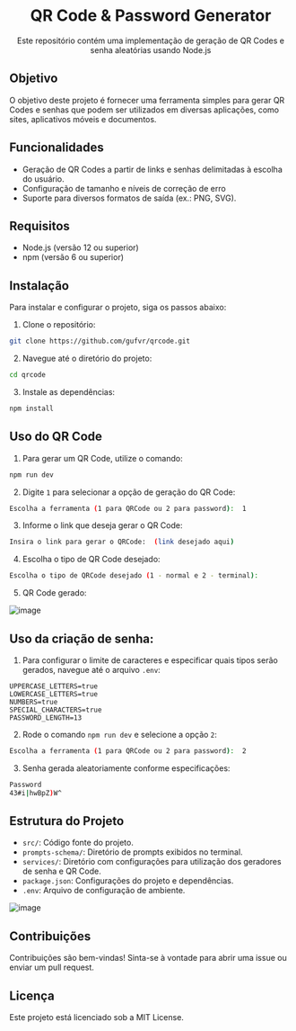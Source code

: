 <h1 align="center">QR Code & Password Generator</h1>

<p align="center">
  Este repositório contém uma implementação de geração de QR Codes e senha aleatórias usando Node.js
</p>

## Objetivo
O objetivo deste projeto é fornecer uma ferramenta simples para gerar QR Codes e senhas que podem ser utilizados em diversas aplicações, como sites, aplicativos móveis e documentos.

## Funcionalidades
- Geração de QR Codes a partir de links e senhas delimitadas à escolha do usuário.
- Configuração de tamanho e níveis de correção de erro
- Suporte para diversos formatos de saída (ex.: PNG, SVG).

## Requisitos
- Node.js (versão 12 ou superior)
- npm (versão 6 ou superior)

## Instalação
Para instalar e configurar o projeto, siga os passos abaixo:

1. Clone o repositório:
```bash
git clone https://github.com/gufvr/qrcode.git
```
2. Navegue até o diretório do projeto:
```bash
cd qrcode
```
3. Instale as dependências:
```bash
npm install
```

## Uso do QR Code
1. Para gerar um QR Code, utilize o comando:
```bash
npm run dev
```
2. Digite `1` para selecionar a opção de geração do QR Code:
```bash
Escolha a ferramenta (1 para QRCode ou 2 para password):  1
```
3. Informe o link que deseja gerar o QR Code:
```bash
Insira o link para gerar o QRCode:  (link desejado aqui)
```
4. Escolha o tipo de QR Code desejado:
```bash
Escolha o tipo de QRCode desejado (1 - normal e 2 - terminal):
```
5. QR Code gerado:

![image](https://github.com/gufvr/qrcode/assets/107816413/9e7cedc5-686c-4b67-9931-7d7cb43af079)

## Uso da criação de senha:
1. Para configurar o limite de caracteres e especificar quais tipos serão gerados, navegue até o arquivo `.env`:
```.env
UPPERCASE_LETTERS=true
LOWERCASE_LETTERS=true
NUMBERS=true
SPECIAL_CHARACTERS=true
PASSWORD_LENGTH=13
```
2. Rode o comando `npm run dev` e selecione a opção `2`:
```bash
Escolha a ferramenta (1 para QRCode ou 2 para password):  2
```
3. Senha gerada aleatoriamente conforme especificações:
```bash
Password
43#i|hwBpZ)W^
```

## Estrutura do Projeto
- `src/`: Código fonte do projeto.
- `prompts-schema/`: Diretório de prompts exibidos no terminal.
- `services/`: Diretório com configurações para utilização dos geradores de senha e QR Code.
- `package.json`: Configurações do projeto e dependências.
- `.env`: Arquivo de configuração de ambiente.

![image](https://github.com/gufvr/qrcode/assets/107816413/b509bc27-4a53-4a66-827a-e6c3c0ba4cea)

## Contribuições
Contribuições são bem-vindas! Sinta-se à vontade para abrir uma issue ou enviar um pull request.

## Licença
Este projeto está licenciado sob a MIT License.

